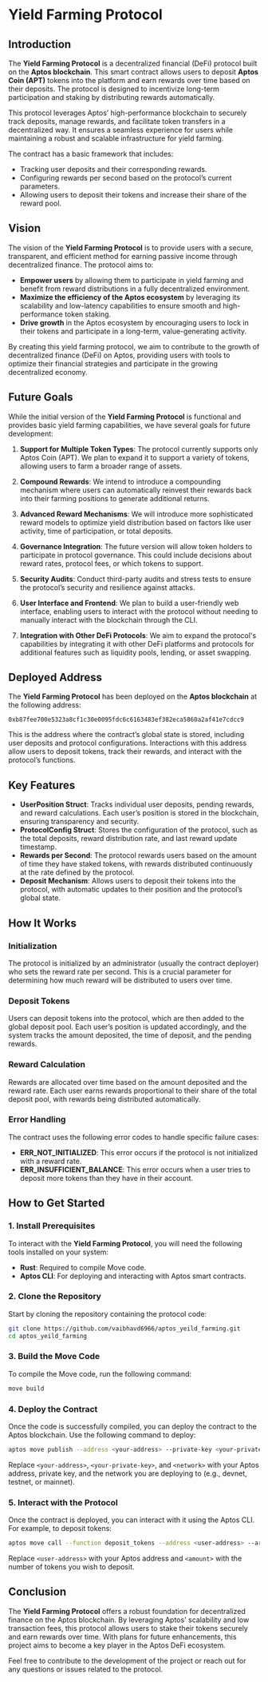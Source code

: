 # Yield Farming Protocol

## Introduction

The **Yield Farming Protocol** is a decentralized financial (DeFi) protocol built on the **Aptos blockchain**. This smart contract allows users to deposit **Aptos Coin (APT)** tokens into the platform and earn rewards over time based on their deposits. The protocol is designed to incentivize long-term participation and staking by distributing rewards automatically.

This protocol leverages Aptos’ high-performance blockchain to securely track deposits, manage rewards, and facilitate token transfers in a decentralized way. It ensures a seamless experience for users while maintaining a robust and scalable infrastructure for yield farming.

The contract has a basic framework that includes:
- Tracking user deposits and their corresponding rewards.
- Configuring rewards per second based on the protocol’s current parameters.
- Allowing users to deposit their tokens and increase their share of the reward pool.

## Vision

The vision of the **Yield Farming Protocol** is to provide users with a secure, transparent, and efficient method for earning passive income through decentralized finance. The protocol aims to:
- **Empower users** by allowing them to participate in yield farming and benefit from reward distributions in a fully decentralized environment.
- **Maximize the efficiency of the Aptos ecosystem** by leveraging its scalability and low-latency capabilities to ensure smooth and high-performance token staking.
- **Drive growth** in the Aptos ecosystem by encouraging users to lock in their tokens and participate in a long-term, value-generating activity.

By creating this yield farming protocol, we aim to contribute to the growth of decentralized finance (DeFi) on Aptos, providing users with tools to optimize their financial strategies and participate in the growing decentralized economy.

## Future Goals

While the initial version of the **Yield Farming Protocol** is functional and provides basic yield farming capabilities, we have several goals for future development:

1. **Support for Multiple Token Types**: The protocol currently supports only Aptos Coin (APT). We plan to expand it to support a variety of tokens, allowing users to farm a broader range of assets.
   
2. **Compound Rewards**: We intend to introduce a compounding mechanism where users can automatically reinvest their rewards back into their farming positions to generate additional returns.

3. **Advanced Reward Mechanisms**: We will introduce more sophisticated reward models to optimize yield distribution based on factors like user activity, time of participation, or total deposits.

4. **Governance Integration**: The future version will allow token holders to participate in protocol governance. This could include decisions about reward rates, protocol fees, or which tokens to support.

5. **Security Audits**: Conduct third-party audits and stress tests to ensure the protocol’s security and resilience against attacks.

6. **User Interface and Frontend**: We plan to build a user-friendly web interface, enabling users to interact with the protocol without needing to manually interact with the blockchain through the CLI.

7. **Integration with Other DeFi Protocols**: We aim to expand the protocol's capabilities by integrating it with other DeFi platforms and protocols for additional features such as liquidity pools, lending, or asset swapping.

## Deployed Address

The **Yield Farming Protocol** has been deployed on the **Aptos blockchain** at the following address:

```
0xb87fee700e5323a8cf1c30e0095fdc6c6163483ef382eca5860a2af41e7cdcc9
```

This is the address where the contract’s global state is stored, including user deposits and protocol configurations. Interactions with this address allow users to deposit tokens, track their rewards, and interact with the protocol’s functions.

## Key Features

- **UserPosition Struct**: Tracks individual user deposits, pending rewards, and reward calculations. Each user’s position is stored in the blockchain, ensuring transparency and security.
- **ProtocolConfig Struct**: Stores the configuration of the protocol, such as the total deposits, reward distribution rate, and last reward update timestamp.
- **Rewards per Second**: The protocol rewards users based on the amount of time they have staked tokens, with rewards distributed continuously at the rate defined by the protocol.
- **Deposit Mechanism**: Allows users to deposit their tokens into the protocol, with automatic updates to their position and the protocol’s global state.

## How It Works

### Initialization
The protocol is initialized by an administrator (usually the contract deployer) who sets the reward rate per second. This is a crucial parameter for determining how much reward will be distributed to users over time.

### Deposit Tokens
Users can deposit tokens into the protocol, which are then added to the global deposit pool. Each user’s position is updated accordingly, and the system tracks the amount deposited, the time of deposit, and the pending rewards. 

### Reward Calculation
Rewards are allocated over time based on the amount deposited and the reward rate. Each user earns rewards proportional to their share of the total deposit pool, with rewards being distributed automatically.

### Error Handling
The contract uses the following error codes to handle specific failure cases:
- **ERR_NOT_INITIALIZED**: This error occurs if the protocol is not initialized with a reward rate.
- **ERR_INSUFFICIENT_BALANCE**: This error occurs when a user tries to deposit more tokens than they have in their account.

## How to Get Started

### 1. Install Prerequisites

To interact with the **Yield Farming Protocol**, you will need the following tools installed on your system:

- **Rust**: Required to compile Move code.
- **Aptos CLI**: For deploying and interacting with Aptos smart contracts.

### 2. Clone the Repository

Start by cloning the repository containing the protocol code:

```bash
git clone https://github.com/vaibhavd6966/aptos_yeild_farming.git
cd aptos_yeild_farming
```

### 3. Build the Move Code

To compile the Move code, run the following command:

```bash
move build
```

### 4. Deploy the Contract

Once the code is successfully compiled, you can deploy the contract to the Aptos blockchain. Use the following command to deploy:

```bash
aptos move publish --address <your-address> --private-key <your-private-key> --network <network>
```

Replace `<your-address>`, `<your-private-key>`, and `<network>` with your Aptos address, private key, and the network you are deploying to (e.g., devnet, testnet, or mainnet).

### 5. Interact with the Protocol

Once the contract is deployed, you can interact with it using the Aptos CLI. For example, to deposit tokens:

```bash
aptos move call --function deposit_tokens --address <user-address> --args <amount>
```

Replace `<user-address>` with your Aptos address and `<amount>` with the number of tokens you wish to deposit.

## Conclusion

The **Yield Farming Protocol** offers a robust foundation for decentralized finance on the Aptos blockchain. By leveraging Aptos' scalability and low transaction fees, this protocol allows users to stake their tokens securely and earn rewards over time. With plans for future enhancements, this project aims to become a key player in the Aptos DeFi ecosystem.

Feel free to contribute to the development of the project or reach out for any questions or issues related to the protocol.